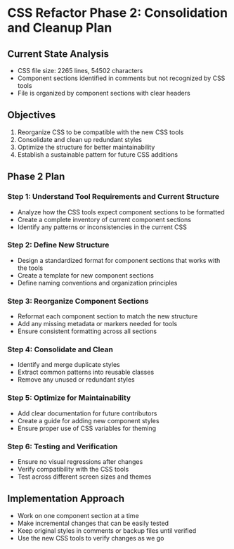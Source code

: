 # CSS Refactor Phase 2: Consolidation and Cleanup Plan

## Current State Analysis
- CSS file size: 2265 lines, 54502 characters
- Component sections identified in comments but not recognized by CSS tools
- File is organized by component sections with clear headers

## Objectives
1. Reorganize CSS to be compatible with the new CSS tools
2. Consolidate and clean up redundant styles
3. Optimize the structure for better maintainability
4. Establish a sustainable pattern for future CSS additions

## Phase 2 Plan

### Step 1: Understand Tool Requirements and Current Structure
- Analyze how the CSS tools expect component sections to be formatted
- Create a complete inventory of current component sections
- Identify any patterns or inconsistencies in the current CSS

### Step 2: Define New Structure
- Design a standardized format for component sections that works with the tools
- Create a template for new component sections
- Define naming conventions and organization principles

### Step 3: Reorganize Component Sections
- Reformat each component section to match the new structure
- Add any missing metadata or markers needed for tools
- Ensure consistent formatting across all sections

### Step 4: Consolidate and Clean
- Identify and merge duplicate styles
- Extract common patterns into reusable classes
- Remove any unused or redundant styles

### Step 5: Optimize for Maintainability
- Add clear documentation for future contributors
- Create a guide for adding new component styles
- Ensure proper use of CSS variables for theming

### Step 6: Testing and Verification
- Ensure no visual regressions after changes
- Verify compatibility with the CSS tools
- Test across different screen sizes and themes

## Implementation Approach
- Work on one component section at a time
- Make incremental changes that can be easily tested
- Keep original styles in comments or backup files until verified
- Use the new CSS tools to verify changes as we go